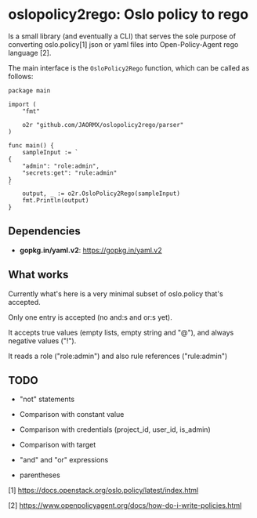 oslopolicy2rego: Oslo policy to rego
====================================

Is a small library (and eventually a CLI) that serves the sole purpose of
converting oslo.policy[1] json or yaml files into Open-Policy-Agent rego
language [2].

The main interface is the `OsloPolicy2Rego` function, which can be called as
follows:

```
package main

import (
	"fmt"

	o2r "github.com/JAORMX/oslopolicy2rego/parser"
)

func main() {
	sampleInput := `
{
	"admin": "role:admin",
	"secrets:get": "rule:admin"
}
`
	output, _ := o2r.OsloPolicy2Rego(sampleInput)
	fmt.Println(output)
}
```

Dependencies
------------

- **gopkg.in/yaml.v2**: https://gopkg.in/yaml.v2

What works
----------

Currently what's here is a very minimal subset of oslo.policy that's accepted.

Only one entry is accepted (no and:s and or:s yet).

It accepts true values (empty lists, empty string and "@"), and always negative
values ("!").

It reads a role ("role:admin") and also rule references ("rule:admin")

TODO
----

* "not" statements

* Comparison with constant value

* Comparison with credentials (project_id, user_id, is_admin)

* Comparison with target

* "and" and "or" expressions

* parentheses

[1] https://docs.openstack.org/oslo.policy/latest/index.html

[2] https://www.openpolicyagent.org/docs/how-do-i-write-policies.html
